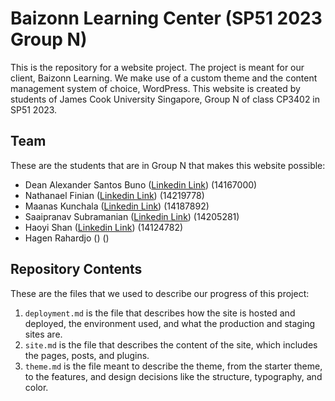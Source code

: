 # Baizonn Learning Center (SP51 2023 Group N)

This is the repository for a website project.
The project is meant for our client, Baizonn Learning.
We make use of a custom theme and the content management system of choice, WordPress.
This website is created by students of James Cook University Singapore, Group N of class CP3402 in SP51 2023.

## Team

These are the students that are in Group N that makes this website possible:
- Dean Alexander Santos Buno (<a href="https://www.linkedin.com/in/dean-alexander-bu%C3%B1o-68414526a/">Linkedin Link</a>) (14167000)
- Nathanael Finian (<a href="https://www.linkedin.com/mwlite/in/nathanael-finian-26295b272">Linkedin Link</a>) (14219778)
- Maanas Kunchala (<a href="https://www.linkedin.com/in/maanas-kunchala-97b056275/">Linkedin Link</a>) (14187892)
- Saaipranav Subramanian (<a href="https://www.linkedin.com/in/saaipranav-subramanian-260356217">Linkedin Link</a>) (14205281)
- Haoyi Shan (<a href="https://www.linkedin.com/in/haoyi-shan-42a057275/">Linkedin Link</a>) (14124782)
- Hagen Rahardjo (<a href=""></a>) ()

## Repository Contents

These are the files that we used to describe our progress of this project:
1. `deployment.md` is the file that describes how the site is hosted and deployed, the environment used, and what the production and staging sites are.
2. `site.md` is the file that describes the content of the site, which includes the pages, posts, and plugins.
3. `theme.md` is the file meant to describe the theme, from the starter theme, to the features, and design decisions like the structure, typography, and color.
